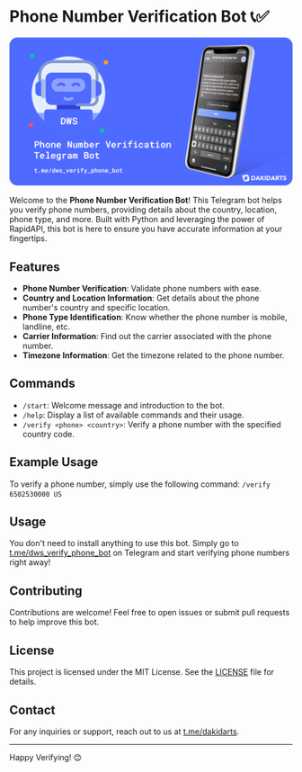 # Phone Number Verification Bot 📞✅

![Phone Number Verification Bot](img/cover.png)

Welcome to the **Phone Number Verification Bot**! This Telegram bot helps you verify phone numbers, providing details about the country, location, phone type, and more. Built with Python and leveraging the power of RapidAPI, this bot is here to ensure you have accurate information at your fingertips.

## Features

- **Phone Number Verification**: Validate phone numbers with ease.
- **Country and Location Information**: Get details about the phone number's country and specific location.
- **Phone Type Identification**: Know whether the phone number is mobile, landline, etc.
- **Carrier Information**: Find out the carrier associated with the phone number.
- **Timezone Information**: Get the timezone related to the phone number.

## Commands

- `/start`: Welcome message and introduction to the bot.
- `/help`: Display a list of available commands and their usage.
- `/verify <phone> <country>`: Verify a phone number with the specified country code.

## Example Usage

To verify a phone number, simply use the following command:
`/verify 6502530000 US`


## Usage

You don't need to install anything to use this bot. Simply go to [t.me/dws_verify_phone_bot](https://t.me/dws_verify_phone_bot) on Telegram and start verifying phone numbers right away!

## Contributing

Contributions are welcome! Feel free to open issues or submit pull requests to help improve this bot.

## License

This project is licensed under the MIT License. See the [LICENSE](https://github.com/dakidarts/phone-number-verification-bot?tab=MIT-1-ov-file#) file for details.

## Contact

For any inquiries or support, reach out to us at [t.me/dakidarts](https://t.me/dakidarts).

---

Happy Verifying! 😊
